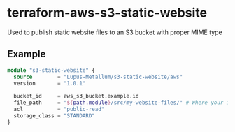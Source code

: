 # terraform-aws-s3-static-website
Used to publish static website files to an S3 bucket with proper MIME type

## Example

``` Terraform
module "s3-static-website" {
  source        = "Lupus-Metallum/s3-static-website/aws"
  version       = "1.0.1"
  
  bucket_id     = aws_s3_bucket.example.id
  file_path     = "${path.module}/src/my-website-files/" # Where your index.html and TLD web content lives
  acl           = "public-read"
  storage_class = "STANDARD"
}
```

